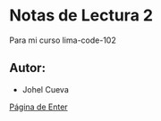 # Notas de Lectura 2
Para mi curso lima-code-102

## Autor:
- Johel Cueva

[Página de Enter](www.enter.edu.pe)